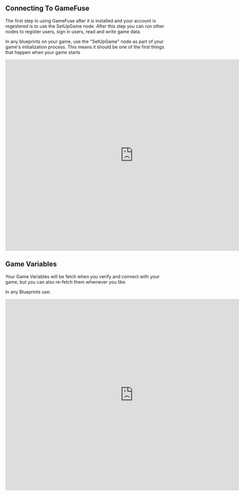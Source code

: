 
## Connecting To GameFuse

The first step in using GameFuse after it is installed and your account is regestered is to use the SetUpGame node. After this step you can run other nodes to register users, sign in users, read and write game data.

In any blueprints on your game, use the "SetUpGame" node as part of your game's initialization process. This means it should be one of the first things that happen when your game starts

<iframe src="https://blueprintue.com/render/aqw24wej/" width="800" height="600" frameborder="0" allowfullscreen></iframe>

## Game Variables

Your Game Variables will be fetch when you verify and connect with your game, but you can also re-fetch them whwnever you like.

In any Blueprints use:

<iframe src="https://blueprintue.com/render/u1qkcqe2/" width="800" height="600" frameborder="0" allowfullscreen></iframe>
